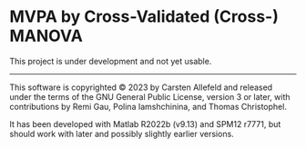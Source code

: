 # MVPA by Cross-Validated (Cross-) MANOVA

This project is under development and not yet usable.

***

This software is copyrighted © 2023 by Carsten Allefeld and released under the terms of the GNU General Public License, version 3 or later, with contributions by Remi Gau, Polina Iamshchinina, and Thomas Christophel.

It has been developed with Matlab R2022b (v9.13) and SPM12 r7771, but should work with later and possibly slightly earlier versions.